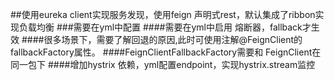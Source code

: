 ##使用eureka client实现服务发现，使用feign 声明式rest，默认集成了ribbon实现负载均衡
###需要在yml中配置
####需要在yml中启用 熔断器，fallback才生效
####很多场景下，需要了解回退的原因,此时可使用注解@FeignClient的fallbackFactory属性。
####FeignClientFallbackFactory需要和 FeignClient在同一包下
####增加hystrix 依赖，yml配置endpoint，实现hystrix.stream监控